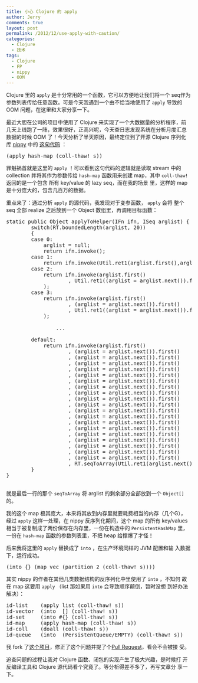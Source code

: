 ```yaml
---
title: 小心 Clojure 的 apply
author: Jerry
comments: true
layout: post
permalink: /2012/12/use-apply-with-caution/
categories:
  - Clojure
  - 技术
tags:
  - Clojure
  - FP
  - nippy
  - OOM
---
```

Clojure 里的 `apply` 是十分常用的一个函数，它可以方便地让我们将一个 seq作为参数列表传给任意函数。可是今天我遇到一个由不恰当地使用了 `apply` 导致的 OOM 问题，在这里和大家分享一下。

最近大胆在公司的项目中使用了 Clojure 来实现了一个大数据量的分析程序，前 几天上线跑了一阵，效果很好，正高兴呢，今天查日志发现系统在分析月度汇总 数据的时候 OOM 了！今天分析了半天原因，最终定位到了开源 Clojure 序列化 库 [nippy][1] 中的 [这句代码][2] ：

<pre class="example">(apply hash-map (coll-thaw! s))
</pre>

罪魁祸首就是这里的 `apply` ！可以看到这句代码的逻辑就是读取 stream 中的 collection 并将其作为参数传给 `hash-map` 函数用来创建 map，其中 `coll-thaw!` 返回的是一个包含 所有 key/value 的 lazy seq，而在我的场景 里，这样的 map 是十分庞大的，包含几百万的数据。

重点来了：通过分析 `apply` 的源代码，我发现对于变参函数， `apply` 会将 整个seq 全部 realize 之后放到一个 Object 数组里，再调用目标函数：

<pre class="example">static public Object applyToHelper(IFn ifn, ISeq arglist) {
        switch(RT.boundedLength(arglist, 20))
        {
        case 0:
            arglist = null;
            return ifn.invoke();
        case 1:
            return ifn.invoke(Util.ret1(arglist.first(),arglist = null));
        case 2:
            return ifn.invoke(arglist.first()
                    , Util.ret1((arglist = arglist.next()).first(),arglist = null)
            );
        case 3:
            return ifn.invoke(arglist.first()
                    , (arglist = arglist.next()).first()
                    , Util.ret1((arglist = arglist.next()).first(),arglist = null)
            );

                ...

        default:
            return ifn.invoke(arglist.first()
                    , (arglist = arglist.next()).first()
                    , (arglist = arglist.next()).first()
                    , (arglist = arglist.next()).first()
                    , (arglist = arglist.next()).first()
                    , (arglist = arglist.next()).first()
                    , (arglist = arglist.next()).first()
                    , (arglist = arglist.next()).first()
                    , (arglist = arglist.next()).first()
                    , (arglist = arglist.next()).first()
                    , (arglist = arglist.next()).first()
                    , (arglist = arglist.next()).first()
                    , (arglist = arglist.next()).first()
                    , (arglist = arglist.next()).first()
                    , (arglist = arglist.next()).first()
                    , (arglist = arglist.next()).first()
                    , (arglist = arglist.next()).first()
                    , (arglist = arglist.next()).first()
                    , (arglist = arglist.next()).first()
                    , (arglist = arglist.next()).first()
                    , RT.seqToArray(Util.ret1(arglist.next(),arglist = null)));
        }
}

</pre>

就是最后一行的那个 `seqToArray` 将 arglist 的剩余部分全部放到一个 `Object[]` 的。

我的这个 map 极其庞大，本来将其放到内存里就要耗费相当的内存（几个G）， 经过 `apply` 这样一处理，在 nippy 反序列化期间，这个 map 的所有 key/values 相当于被复制成了两份保存在内存里，一份在构造中的 `PersistentHashMap` 里，一份在 `hash-map` 函数的参数列表里，不把 heap 给撑爆了才怪！

后来我将这里的 `apply` 替换成了 `into` ，在生产环境同样的 JVM 配置和输 入数据下，运行成功。

<pre class="example">(into {} (map vec (partition 2 (coll-thaw! s))))
</pre>

其实 nippy 的作者在其他几类数据结构的反序列化中里使用了 `into` ，不知何 故在 map 这要用 `apply` （list 那如果用 `into` 会导致顺序颠倒，暂时没想 到好办法解决）：

<pre class="example">id-list    (apply list (coll-thaw! s))
id-vector  (into  [] (coll-thaw! s))
id-set     (into #{} (coll-thaw! s))
id-map     (apply hash-map (coll-thaw! s))
id-coll    (doall (coll-thaw! s))
id-queue   (into  (PersistentQueue/EMPTY) (coll-thaw! s))
</pre>

我 fork 了[这个项目][3]，修正了这个问题并提了个[Pull Request][4]，看会不会被接 受。

追查问题的过程让我对 Clojure 函数、闭包的实现产生了极大兴趣，是时候打 开反编译工具和 Clojure 源代码看个究竟了。等分析得差不多了，再写文章分 享一下。

 [1]: https://github.com/ptaoussanis/nippy
 [2]: https://github.com/ptaoussanis/nippy/blob/master/src/taoensso/nippy.clj#L196
 [3]: https://github.com/moonranger/nippy
 [4]: https://github.com/ptaoussanis/nippy/pull/3